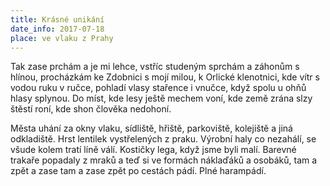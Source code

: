 ```yaml
---
title: Krásné unikání
date_info: 2017-07-18
place: ve vlaku z Prahy
---
```


Tak zase prchám a je mi lehce,
vstříc studeným sprchám a záhonům s hlínou,
procházkám ke Zdobnici s mojí milou,
k Orlické klenotnici,
kde vítr s vodou ruku v ručce,
pohladí vlasy stařence i vnučce,
když spolu u ohňů hlasy splynou.
Do míst, kde lesy ještě mechem voní,
kde země zrána slzy štěstí roní,
kde shon člověka nedohoní.

Města uhání za okny vlaku,
sídliště, hřiště, parkoviště,
kolejiště a jiná odkladiště.
Hrst lentilek vystřelených z praku.
Výrobní haly co nezahálí,
se všude kolem tratí líně válí.
Kostičky lega, když jsme byli malí.
Barevné trakaře popadaly z mraků
a teď si ve formách náklaďáků a osobáků,
tam a zpět a zase tam a zase zpět
po cestách pádí. Plné harampádí.
